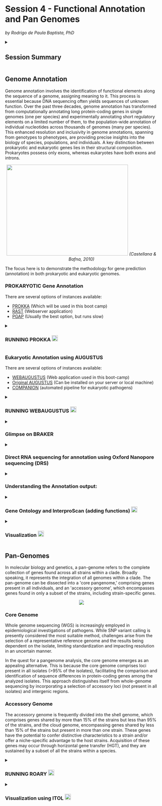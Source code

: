 # Session 4 - Functional Annotation and Pan Genomes
*by Rodrigo de Paula Baptista, PhD*

<details>
 <summary>
  
  ## Session Summary</summary>
 <p></p>

 * Genome Annotation
 
   * Prokaryotic annotation
  
     * Running Prokka
  
   * Eukaryotic Annotation
  
     * Training your prediction dataset

     * Running AUGUSTUS

     * Glimpse on BRAKER
    
   * Direct RNA sequencing for annotation
  
   * Understanding the output:

     * prokka output files

     * the gff file

   * Gene Ontology and InterproScan (adding functions)
     
   * Visualization
  
   

* Pan-Genomes
   * Core Genomes

   * Accessory Genomes

   * Running Roary the Pan-Genome pipeline
      
      * preparing dataset
      
      * Running Roary
      
      * Output files
      
      * Running Raxml to make a phylogenetic tree  
 
   * Visualization using ITOL
</details>

## Genome Annotation
Genome annotation involves the identification of functional elements along the sequence of a genome, assigning meaning to it. This process is essential because DNA sequencing often yields sequences of unknown function. Over the past three decades, genome annotation has transformed from computationally annotating long protein-coding genes in single genomes (one per species) and experimentally annotating short regulatory elements on a limited number of them, to the population-wide annotation of individual nucleotides across thousands of genomes (many per species). This enhanced resolution and inclusivity in genome annotations, spanning from genotypes to phenotypes, are providing precise insights into the biology of species, populations, and individuals.
A key distinction between prokaryotic and eukaryotic genes lies in their structural composition. Prokaryotes possess only exons, whereas eukaryotes have both exons and introns. 
<p align="center">
<img src="https://github.com/treangenlab/radmicrobes/assets/28576450/bf4a90cb-64f7-4f0b-b791-a623fc8fd3eb" width="400" height="300">
<em>(Castellana & Bafna, 2010)</em>
</p>

The focus here is to demonstrate the methodology for gene prediction (annotation) in both prokaryotic and eukaryotic genomes.

### PROKARYOTIC Gene Annotation

There are several options of instances available:
- [PROKKA](https://github.com/tseemann/prokka) (Which will be used in this boot camp)
- [RAST](https://rast.nmpdr.org/) (Webserver application)
- [PGAP](https://github.com/ncbi/pgap) (Usually the best option, but runs slow)

<details>
<summary>
 
 ### RUNNING PROKKA <img src="https://github.com/treangenlab/radmicrobes/assets/28576450/b4033000-380f-416a-aeec-ab7385412a6b" width="20" height="20"></summary>
<p></p>
 Prokka is a software tool designed for the rapid annotation of bacterial, archaeal, and viral genomes, generating output files that adhere to standard specifications.

 [Prokka documentation](https://github.com/tseemann/prokka)

#### <ins>Files to be used in this hands-on</ins>
File name  | Description | Location in the cluster
------------- | ------------- | ------------- 
Genome.fasta  | Assembled genome generated on session 1 | /pathway/Session4
my_genome.gff  | Pre-generated gff output | /pathway/Session4

**Basic Usage:**
```
prokka --outdir prokka_test --prefix my_genome --rfam genome.fasta
```
**Flag explanation**

**--outdir** [name]      Output folder (in this case it will be a folder created as prokka_test in your current location)

**--prefix** [name]      Filename output prefix (in this case it will name your files with the my_genome prefix, e.g. my_genome.gff)

**--rfam**               Enable searching also for ncRNAs with Infernal+Rfam and not just protein-coding genes

<ins>For more options type:</ins>

```prokka -h```

<details>
 <summary>prokka options</summary>

```
General:
  --help            This help
  --version         Print version and exit
  --citation        Print citation for referencing Prokka
  --quiet           No screen output (default OFF)
  --debug           Debug mode: keep all temporary files (default OFF)
Setup:
  --listdb          List all configured databases
  --setupdb         Index all installed databases
  --cleandb         Remove all database indices
  --depends         List all software dependencies
Outputs:
  --outdir [X]      Output folder [auto] (default '')
  --force           Force overwriting existing output folder (default OFF)
  --prefix [X]      Filename output prefix [auto] (default '')
  --addgenes        Add 'gene' features for each 'CDS' feature (default OFF)
  --locustag [X]    Locus tag prefix (default 'PROKKA')
  --increment [N]   Locus tag counter increment (default '1')
  --gffver [N]      GFF version (default '3')
  --compliant       Force Genbank/ENA/DDJB compliance: --genes --mincontiglen 200 --centre XXX (default OFF)
  --centre [X]      Sequencing centre ID. (default '')
Organism details:
  --genus [X]       Genus name (default 'Genus')
  --species [X]     Species name (default 'species')
  --strain [X]      Strain name (default 'strain')
  --plasmid [X]     Plasmid name or identifier (default '')
Annotations:
  --kingdom [X]     Annotation mode: Archaea|Bacteria|Mitochondria|Viruses (default 'Bacteria')
  --gcode [N]       Genetic code / Translation table (set if --kingdom is set) (default '0')
  --prodigaltf [X]  Prodigal training file (default '')
  --gram [X]        Gram: -/neg +/pos (default '')
  --usegenus        Use genus-specific BLAST databases (needs --genus) (default OFF)
  --proteins [X]    Fasta file of trusted proteins to first annotate from (default '')
  --hmms [X]        Trusted HMM to first annotate from (default '')
  --metagenome      Improve gene predictions for highly fragmented genomes (default OFF)
  --rawproduct      Do not clean up /product annotation (default OFF)
Computation:
  --fast            Fast mode - skip CDS /product searching (default OFF)
  --cpus [N]        Number of CPUs to use [0=all] (default '8')
  --mincontiglen [N] Minimum contig size [NCBI needs 200] (default '1')
  --evalue [n.n]    Similarity e-value cut-off (default '1e-06')
  --rfam            Enable searching for ncRNAs with Infernal+Rfam (SLOW!) (default '0')
  --norrna          Don't run rRNA search (default OFF)
  --notrna          Don't run tRNA search (default OFF)
  --rnammer         Prefer RNAmmer over Barrnap for rRNA prediction (default OFF)
```
</details>

</details>

### Eukaryotic Annotation using AUGUSTUS

There are several options of instances available:
- [WEBAUGUSTUS](https://bioinf.uni-greifswald.de/webaugustus/) (Web application used in this boot-camp)
- [Original AUGUSTUS](https://github.com/Gaius-Augustus/Augustus) (Can be installed on your server or local machine)
- [COMPANION](https://companion.gla.ac.uk/) (automated pipeline for eukaryotic pathogens)

<details>
<summary>
 
### RUNNING WEBAUGUSTUS <img src="https://github.com/treangenlab/radmicrobes/assets/28576450/b4033000-380f-416a-aeec-ab7385412a6b" width="20" height="20"></summary>
<p></p>

#### <ins>Files to be used in this hands-on</ins>
File name  | Description | Location in the cluster
------------- | ------------- | ------------- 
Reference.fasta  | Close related reference genome used for training | /pathway/Session4
Euk_genome.fasta  | Genome to be annotated | /pathway/Session4
Protein_ref.fasta  | Reference protein evidence for training | /pathway/Session4
Euk_genome.gff  | Pre-generated gff output | /pathway/Session4

#### <ins>Training dataset for prediction</ins>

![WEBAUGUSTUS](https://github.com/treangenlab/radmicrobes/assets/28576450/79878937-e7f5-4001-b37b-dcd95e38e515)

#### <ins>Submission Form</ins>

For the training submission you need:
* Your Reference Genome in Fasta format: Reference.fasta
* Your Reference Genome Protein file in fasta format:  Protein_ref.fasta
<img width="448" alt="image" src="https://github.com/treangenlab/radmicrobes/assets/28576450/d801936b-2037-4da8-8693-6344e0d4514a">


#### <ins>Running the prediction using your trained dataset</ins>

Very Similar to submitting the Training but now providing the training parameter file generated from your training

![image](https://github.com/treangenlab/radmicrobes/assets/28576450/65a10cb5-7ec0-4f9a-ad7c-07244558589a)


**The parameters.tar.gz archive has a folder containing the following files is required for predicting genes in a new genome with pre-trained parameters that as observed have the probabilities for the feature prediction in your sample**

* species/species_parameters.cfg
* species/species_metapars.cfg
* species/species_metapars.utr.cfg
* species/species_exon_probs.pbl.withoutCRF
* species/species_exon_probs.pbl
* species/species_weightmatrix.txt
* species/species_intron_probs.pbl
* species/species_intron_probs.pbl.withoutCRF
* species/species_igenic_probs.pbl
* species/species_igenic_probs.pbl.withoutCRF

#### <ins>Expected differences between Prokaryotic and Eukaryotic GFF Features</ins>

* Prokaryotic Expected Features:
   * Gene, exon, CDS, short UTR length
* Eukaryotic expected Feature:
   * Gene, more than one exon per gene (single exon are also expected), intron, CDS (including splice variants), longer and more complex UTR lengths
</details>

<details>
<summary>

### Glimpse on BRAKER</summary>
<p></p>
BRAKER mainly features semi-unsupervised, extrinsic evidence data (RNA-Seq and/or protein spliced alignment information) supported by the training of GeneMark-ES/ET/EP/ETP and subsequent training of AUGUSTUS with the integration of extrinsic evidence in the final gene prediction step. It automates all the AUGUSTUS prediction process.

[BRAKER Documentation](https://github.com/Gaius-Augustus/BRAKER)
<br>
<img src="https://github.com/treangenlab/radmicrobes/assets/28576450/d554241d-b7a3-441e-95d8-32cd7d53e37f" width="350" height="300">


**Basic usage using protein data or/and RNAseq data:**
```
braker.pl --genome=genome.fa --prot_seq=orthodb.fa --bam=/path/to/SRA_ID1.bam
```
</details>
<details>
<summary>

### Direct RNA sequencing for annotation using Oxford Nanopore sequencing (DRS)

</summary>

Nanopore direct RNA sequencing (DRS) involves the continuous reading of native RNA strands, providing a valuable tool for validating *ab initio* annotations. This technique is particularly useful for obtaining information about gene boundaries, including untranslated regions (UTRs), and is adept at detecting alternative splicing events.

 
<img src="https://github.com/treangenlab/radmicrobes/assets/28576450/d0fc0990-fb26-4dd7-b99e-641c0d12f83c" >
<em>(Parker et al., 2020)</em>

Since the results from this assay would give you full-length transcripts, there is no need to perform a prediction or transcriptome assembly. Usually, you run [minimap2](https://github.com/lh3/minimap2) against your assembled genome and curate the annotation using tools such as [Webapollo2](https://github.com/GMOD/Apollo).

To run the alignment using minmap2 and DRS reads against a reference genome:

```
./minimap2 -ax splice -uf -k14 reference.fa reads.fq > aln.sam
```

</details>

<details>
<summary>

### Understanding the Annotation output:
</summary>
<p></p>

#### Prokka output files 

Many files are generated in prokka:
 
##### Output details</summary>

Extension	| Description
------------- | ------------- 
.gff	| This is the master annotation in GFF3 format, containing both sequences and annotations. It can be viewed directly in Artemis or IGV.
.gbk	| This is a standard Genbank file derived from the master .gff. If the input to prokka was a multi-FASTA, then this will be a multi-Genbank, with one record for each sequence.
.fna	| Nucleotide FASTA file of the input contig sequences.
.faa	| Protein FASTA file of the translated CDS sequences.
.ffn	| Nucleotide FASTA file of all the prediction transcripts (CDS, rRNA, tRNA, tmRNA, misc_RNA)
.sqn	| An ASN1 format "Sequin" file for submission to Genbank. It needs to be edited to set the correct taxonomy, authors, related publication etc.
.fsa	| Nucleotide FASTA file of the input contig sequences, used by "tbl2asn" to create the .sqn file. It is mostly the same as the .fna file, but with extra Sequin tags in the sequence description lines.
.tbl	| Feature Table file, used by "tbl2asn" to create the .sqn file.
.err	| Unacceptable annotations - the NCBI discrepancy report.
.log	| Contains all the output that Prokka produced during its run. This is a record of what settings you used, even if the --quiet option was enabled.
.txt	| Statistics relating to the annotated features found.
.tsv	| Tab-separated file of all features: locus_tag,ftype,len_bp,gene,EC_number,COG,product


#### The GFF File <img src="https://github.com/treangenlab/radmicrobes/assets/28576450/b4033000-380f-416a-aeec-ab7385412a6b" width="20" height="20"> </summary>

The GFF (General Feature Format) format consists of one line per feature, each containing 9 columns of data, plus optional track definition lines. 

![image](https://github.com/treangenlab/radmicrobes/assets/28576450/b71471f4-e603-4d17-886c-f64733865ae6)

**Fields must be tab-separated. Also, all but the final field in each feature line must contain a value; "empty" columns should be denoted with a '.'**

**1. seqname -** name of the chromosome or scaffold; chromosome names can be given with or without the 'chr' prefix.

**2. source -** name of the program that generated this feature, or the data source (database or project name)

**3. feature -** feature type name, e.g. gene, mRNA, exon, CDS, ncRNA, UTR, etc.

**4. start -** Start position of the feature, with sequence numbering starting at 1.

**5. end -** End position of the feature, with sequence numbering starting at 1.

**6. score -** A floating point value. (not important here)

**7. strand -** defined as + (forward) or - (reverse).

**8. frame -** One of '0', '1' or '2'. '0' indicates that the first base of the feature is the first base of a codon, '1' that the second base is the first base of a codon, and so on.

**9. attribute -** A semicolon-separated list of tag-value pairs, providing additional information about each feature.
    
</details>
<details>
<summary>

 ### Gene Ontology and InterproScan (adding functions) <img src="https://github.com/treangenlab/radmicrobes/assets/28576450/b4033000-380f-416a-aeec-ab7385412a6b" width="20" height="20">
</summary> 

The Gene Ontology (GO) serves as a framework and set of concepts for delineating the functions of gene products across various organisms. Tailored for supporting the computational representation of biological systems, GO annotations establish associations between specific gene products and GO concepts. Together, these annotations create statements relevant to the function of the respective genes.


Practically, an ontology serves as a representation of our knowledge about a subject. In the context of biology, 'ontologies' encompass representations of detectable or directly observable entities and the relationships between them. The lack of a universal standard terminology in biology and related fields results in varied term usage specific to species, research areas, or even individual research groups, creating challenges in communication and data sharing.

To address this, the Gene Ontology project offers an ontology comprising defined terms that represent properties of gene products. This ontology spans three domains:

**1. Cellular component:** Encompassing the parts of a cell or its extracellular environment.

**2. Molecular function:** Describing the elemental activities of a gene product at the molecular level, such as binding or catalysis.

**3. Biological process:** Defining operations or sets of molecular events with a clear beginning and end, relevant to the functioning of integrated living units, including cells, tissues, organs, and organisms.


#### Blast2GO

[Blast2GO](https://www.blast2go.com/) is one of the best tools available to look for gene functions. (Besides being paid as part of OMICs Box it has a free trial and for some cases free basic versiohn for non-profit organization accounts)

* Simple usage with all analysis needed to add GO terms into your genome

* Basic worflow:

![image](https://github.com/treangenlab/radmicrobes/assets/28576450/beb2ca28-ca3c-4dec-aa5f-ebfb528ee4de)


#### Interproscan

Using [InterproScan](https://www.ebi.ac.uk/interpro/search/sequence/) ou can also visualize for other features such as domain location transmembrane domains, and signal peptides in your proteins.

**You just need to submit your protein sequence:**

![image](https://github.com/treangenlab/radmicrobes/assets/28576450/0ae73a5e-8eda-4a50-b8d5-3fdad1057eef)


</details>
<details>
<summary>
  
 ### Visualization <img src="https://github.com/treangenlab/radmicrobes/assets/28576450/b4033000-380f-416a-aeec-ab7385412a6b" width="20" height="20"> </summary>
 <p> </p>
 
Integrative Genomics Viewer ([IGV](https://igv.org/app/)) <img src="https://github.com/treangenlab/radmicrobes/assets/28576450/dc1b3be9-9f71-4b33-b2b8-d5e55cc9c9b7" width="30" height="30">

* To visualize your genome and annotation:

  * Upload your genome:

![image](https://github.com/treangenlab/radmicrobes/assets/28576450/37fbc409-7192-4c2c-b988-094ee9fde4fc)

  * Upload your gff track: 

![image](https://github.com/treangenlab/radmicrobes/assets/28576450/a5d7ba21-7707-475f-8c0d-0e1428b3db75)

</details>


## Pan-Genomes

In molecular biology and genetics, a pan-genome refers to the complete collection of genes found across all strains within a clade. Broadly speaking, it represents the integration of all genomes within a clade. The pan-genome can be dissected into a 'core pangenome,' comprising genes present in all individuals, and an 'accessory genome', which encompasses genes found in only a subset of the strains, including strain-specific genes.
<p align="center">
<img src="https://github.com/treangenlab/radmicrobes/assets/28576450/6707150a-55d8-42be-a887-6e71fa617a75" >
</p>

### Core Genome

Whole genome sequencing (WGS) is increasingly employed in epidemiological investigations of pathogens. While SNP variant calling is presently considered the most suitable method, challenges arise from the selection of a representative reference genome and the results being dependent on the isolate, limiting standardization and impacting resolution in an uncertain manner.

In the quest for a pangenome analysis, the core genome emerges as an appealing alternative. This is because the core genome comprises loci present in all isolates (>95% of the isolates), facilitating the comparison and identification of sequence differences in protein-coding genes among the analyzed isolates. This approach distinguishes itself from whole-genome sequencing by incorporating a selection of accessory loci (not present in all isolates) and intergenic regions.

### Accessory Genome

The accessory genome is frequently divided into the shell genome, which comprises genes shared by more than 15% of the strains but less than 95% of the strains, and the cloud genome, encompassing genes shared by less than 15% of the strains but present in more than one strain.
These genes have the potential to confer distinctive characteristics to a strain and/or offer a niche-specific advantage to the host strains. Acquisition of these genes may occur through horizontal gene transfer (HGT), and they are sustained by a subset of all the strains within a species.

<details>
<summary>
 
 ### RUNNING ROARY <img src="https://github.com/treangenlab/radmicrobes/assets/28576450/b4033000-380f-416a-aeec-ab7385412a6b" width="20" height="20"></summary>
<p></p>
 
#### [Roary Documentation](https://sanger-pathogens.github.io/Roary/)

##### Preparing dataset

###### Files to be used in this hands-on
File name  | Description | Location in the cluster
------------- | ------------- | ------------- 
*.gff  | all pre made annotations using prokka for our analysis | /pathway/Session4/roary_files/
my_genome_ST.tsv | Strain type from the assembled genome from sessions 1 and 3 | /pathway/Session4/roary_files
core_gene_alignment.aln | Core alignment pre generated from roary for phylogeny | pathway/Session4/roary_files
accessory_binary_genes.fa.newick | Accessory phylogenetic tree generated by Roary | pathway/Session4/roary_files

```
mkdir roary_analysis
cp /path/session4/roary_files/* roary_analysis
cd roary_analysis
```
##### Running Roary <img src="https://github.com/treangenlab/radmicrobes/assets/28576450/b4033000-380f-416a-aeec-ab7385412a6b" width="20" height="20">
**Basic usage**
```
roary -p 5 -n -e -v *.gff
```

**Flag explanation**

**-p 5**   number of threads (5 in this example)

**-n**     fast core gene alignment with MAFFT

**-e**     create a multiFASTA alignment of core genes using PRANK

**-v**     verbose output to STDOUT

**(*)gff** All annotated files from your samples

##### Output files
File name  | Description 
------------- | ------------- 
core_gene_alignment.aln	| Core gene aligment 
accessory_binary_genes.fa.newick | Accessory gene tree
gene_presence_absence.csv | Table with information of gene presence and absense

##### Running Raxml to make a phylogenetic tree <img src="https://github.com/treangenlab/radmicrobes/assets/28576450/b4033000-380f-416a-aeec-ab7385412a6b" width="20" height="20">

**Basic usage:**
```
raxml-ng --msa core_gene_alignment.aln --model GTR+G --all --bs-trees 10
```
**Flag explanation**

**--msa file.aln**  Alignment file generated by Roary

**--model GTR+G**   model of evolution for DNA and protein alignments for tree reconstruction (best model can be predicted using tools such as [Modeltest-NG](https://github.com/ddarriba/modeltest))

**--all**           all-in-one (ML search + bootstrapping)

**--bs-trees 10**   number of bootstraps replicates (10 replicates is not recommended since is too low, but we are using here to get results faster)

</details>

<details>
<summary>
 
 ### Visualization using ITOL <img src="https://github.com/treangenlab/radmicrobes/assets/28576450/b4033000-380f-416a-aeec-ab7385412a6b" width="20" height="20"></summary>
<p></p>
 
#### [ITOL Website](https://itol.embl.de/)

</details>
